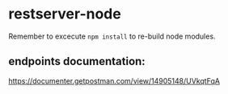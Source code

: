 # restserver-node

Remember to excecute ```npm install``` to re-build node modules.

## endpoints documentation:
https://documenter.getpostman.com/view/14905148/UVkqtFqA